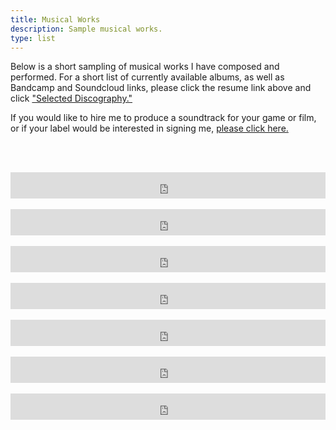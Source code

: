 ```yaml
---
title: Musical Works
description: Sample musical works.
type: list
---
```


Below is a short sampling of musical works I have composed and performed. For a short list of currently available albums, as well as Bandcamp and Soundcloud links, please click the resume link above and click ["Selected Discography."](/resume/discography)

If you would like to hire me to produce a soundtrack for your game or film, or if your label would be interested in signing me, [please click here.](/contact)

<br/><br/>
<iframe style="border: 0; width: 100%; height: 42px;" src="https://bandcamp.com/EmbeddedPlayer/album=162541511/size=small/bgcol=333333/linkcol=fe7eaf/transparent=true/" seamless><a href="http://opheliadrowning.bandcamp.com/album/pray-you-love-remember-demo-ep-iii">Pray You, Love, Remember (Demo EP III) by Ophelia Drowning</a></iframe>
<br/>
<br/>
<iframe style="border: 0; width: 100%; height: 42px;" src="https://bandcamp.com/EmbeddedPlayer/album=3816806328/size=small/bgcol=333333/linkcol=fe7eaf/track=3907170483/transparent=true/" seamless><a href="http://sarahallenreed.bandcamp.com/album/snow">Snow by Coma Roulette</a></iframe>
<br/>
<br/>
<iframe style="border: 0; width: 100%; height: 42px;" src="https://bandcamp.com/EmbeddedPlayer/album=372602607/size=small/bgcol=333333/linkcol=fe7eaf/transparent=true/" seamless><a href="http://sarahallenreed.bandcamp.com/album/sick-day">sick.day by monoaura</a></iframe>
<br/>
<br/>
<iframe style="border: 0; width: 100%; height: 42px;" src="https://bandcamp.com/EmbeddedPlayer/album=3411541310/size=small/bgcol=333333/linkcol=fe7eaf/track=3245326069/transparent=true/" seamless><a href="http://sarahallenreed.bandcamp.com/album/the-autopsy-ep-5th-anniversary-re-release">The Autopsy EP (5th Anniversary Re-Release) by X.</a></iframe>
<br/>
<br/>
<iframe style="border: 0; width: 100%; height: 42px;" src="https://bandcamp.com/EmbeddedPlayer/album=456302869/size=small/bgcol=333333/linkcol=fe7eaf/track=3111804740/transparent=true/" seamless><a href="http://sarahallenreed.bandcamp.com/album/visitors-split-demo">Visitors (Split Demo) by Cassandra</a></iframe>
<br/><br/>
<iframe style="border: 0; width: 100%; height: 42px;" src="https://bandcamp.com/EmbeddedPlayer/track=3642847164/size=small/bgcol=333333/linkcol=fe7eaf/transparent=true/" seamless><a href="http://sarahallenreed.bandcamp.com/track/freja-suite">Freja Suite by Sarah Allen Reed</a></iframe>
<br/><br/>
<iframe style="border: 0; width: 100%; height: 42px;" src="https://bandcamp.com/EmbeddedPlayer/track=3458812676/size=small/bgcol=333333/linkcol=fe7eaf/transparent=true/" seamless><a href="http://sarahallenreed.bandcamp.com/track/like-moths-to-flame-piano-version">Like Moths To Flame (Piano Version) by Sarah Allen Reed</a></iframe>
<br/><br/>

